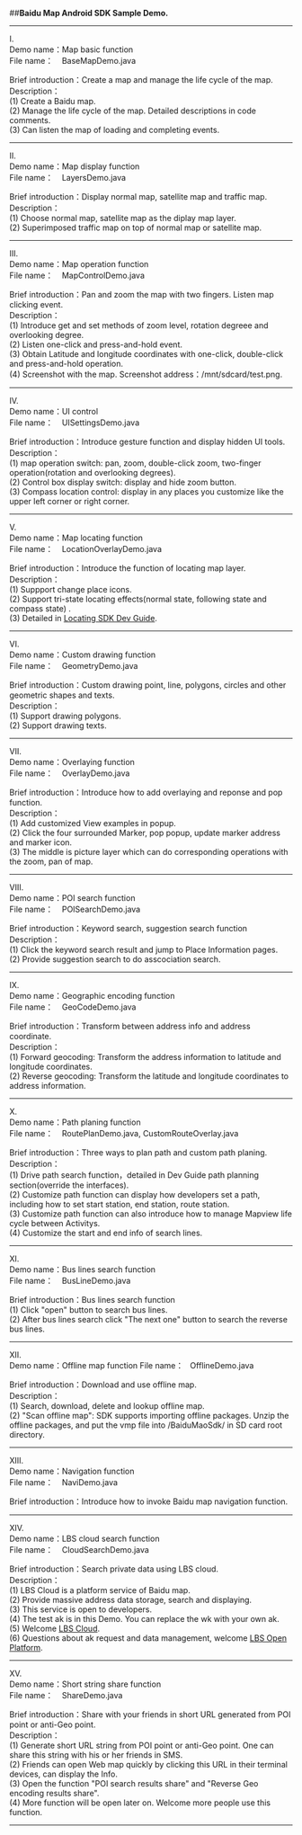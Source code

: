 ##**Baidu Map Android SDK Sample Demo.**  

- - -
I.  
Demo name：Map basic function  
File name：&nbsp; &nbsp; BaseMapDemo.java 
 
Brief introduction：Create a map and manage the life cycle of the map.  
Description：    
(1)  Create a Baidu map.     
(2)  Manage the life cycle of the map. Detailed descriptions in code comments.  
(3)  Can listen the map of loading and completing events.    
- - -

II.    
Demo name：Map display function  
File name：&nbsp; &nbsp; LayersDemo.java

Brief introduction：Display normal map, satellite map and traffic map.  
Description：  
(1) Choose normal map, satellite map as the diplay map layer.    
(2) Superimposed traffic map on top of normal map or satellite map.  
- - -
III.   
Demo name：Map operation function  
File name：&nbsp; &nbsp; MapControlDemo.java

Brief introduction：Pan and zoom the map with two fingers. Listen map clicking event.  
Description：  
(1) Introduce get and set methods of zoom level, rotation degreee and overlooking degree.  
(2) Listen one-click and press-and-hold event.  
(3) Obtain Latitude and longitude coordinates with one-click, double-click and press-and-hold     operation.   
(4) Screenshot with the map. Screenshot address：/mnt/sdcard/test.png.  
- - -
IV.   
Demo name：UI control  
File name：&nbsp; &nbsp; UISettingsDemo.java

Brief introduction：Introduce gesture function and display hidden UI tools.  
Description：  
(1) map operation switch: pan, zoom, double-click zoom, two-finger operation(rotation and overlooking degrees).  
(2) Control box display switch: display and hide zoom button.  
(3) Compass location control: display in any places you customize like the upper left corner or right corner.  
- - -
V.   
Demo name：Map locating function  
File name：&nbsp; &nbsp; LocationOverlayDemo.java

Brief introduction：Introduce the function of locating map layer.  
Description：  
(1) Suppport change place icons.  
(2) Support tri-state locating effects(normal state, following state and compass state) .  
(3) Detailed in [Locating SDK Dev Guide](http://developer.baidu.com/map/geosdk-android.htm).  
- - -
VI.    
Demo name：Custom drawing function  
File name：&nbsp; &nbsp; GeometryDemo.java

Brief introduction：Custom drawing point, line, polygons, circles and other geometric shapes and texts.  
Description：  
(1) Support drawing polygons.  
(2) Support drawing texts.  
- - -
VII.    
Demo name：Overlaying function  
File name：&nbsp; &nbsp; OverlayDemo.java

Brief introduction：Introduce how to add overlaying and reponse and pop function.   
Description：  
(1) Add customized View examples in popup.   
(2) Click the four surrounded Marker, pop popup, update marker address and marker icon.    
(3) The middle is picture layer which can do corresponding operations with the zoom, pan of map.    
- - -
VIII.  
Demo name：POI search function   
File name：&nbsp; &nbsp; POISearchDemo.java

Brief introduction：Keyword search, suggestion search function   
Description：  
(1) Click the keyword search result and jump to Place Information pages.  
(2) Provide suggestion search to do asscociation search. 
- - -
IX.    
Demo name：Geographic encoding function  
File name：&nbsp; &nbsp; GeoCodeDemo.java

Brief introduction：Transform between address info and address coordinate.  
Description：  
(1) Forward geocoding: Transform the address information to latitude and longitude coordinates.   
(2) Reverse geocoding: Transform the latitude and longitude coordinates to address information.

- - -
X.   
Demo name：Path planing function  
File name：&nbsp; &nbsp; RoutePlanDemo.java, CustomRouteOverlay.java

Brief introduction：Three ways to plan path and custom path planing.  
Description：  
(1) Drive path search function，detailed in Dev Guide path planning section(override the interfaces).    
(2) Customize path function  can display how developers set a path, including how to set start station, end station, route station.  
(3) Customize path function  can also introduce how to manage Mapview life cycle between Activitys.    
(4) Customize the start and end info of search lines.  
- - -
XI.    
Demo name：Bus lines search function   
File name：&nbsp; &nbsp; BusLineDemo.java

Brief introduction：Bus lines search function   
(1) Click "open" button to search bus lines.  
(2) After bus lines search click "The next one" button to search the reverse bus lines.   
- - -
XII.    
Demo name：Offline map function 
File name：&nbsp; &nbsp;OfflineDemo.java

Brief introduction：Download and use offline map.  
Description：  
(1) Search, download, delete and lookup offline map.  
(2) "Scan offline map": SDK supports importing offline packages. Unzip the offline packages, and put the vmp file into /BaiduMaoSdk/ in SD card root directory.  
- - -
XIII.    
Demo name：Navigation function  
File name：&nbsp; &nbsp; NaviDemo.java

Brief introduction：Introduce how to invoke Baidu map navigation function.   
- - -
XIV.    
Demo name：LBS cloud search function  
File name：&nbsp; &nbsp; CloudSearchDemo.java

Brief introduction：Search private data using LBS cloud.    
Description：  
(1) LBS Cloud is a platform service of Baidu map.    
(2) Provide massive address data storage, search and displaying.    
(3) This service is open to developers.  
(4) The test ak is in this Demo. You can replace the wk with your own ak.  
(5) Welcome [LBS Cloud](http://developer.baidu.com/map/lbs-cloud.htm).  
(6) Questions about ak request and data management, welcome [LBS Open Platform](http://lbsyun.baidu.com/).
- - -
XV.    
Demo name：Short string share function   
File name：&nbsp; &nbsp; ShareDemo.java

Brief introduction：Share with your friends in short URL generated from POI point or anti-Geo point.    
Description：  
(1) Generate short URL string from POI point or anti-Geo point. One can share this string with his or her friends in SMS.    
(2) Friends can open Web map quickly by clicking this URL in their terminal devices, can display the Info.    
(3) Open the function "POI search results share" and "Reverse Geo encoding results share".    
(4) More function will be open later on. Welcome more people use this function.    
- - -
